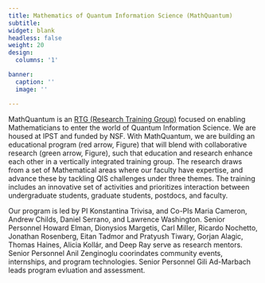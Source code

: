 ```yaml
---
title: Mathematics of Quantum Information Science (MathQuantum)
subtitle:
widget: blank
headless: false
weight: 20
design:
  columns: '1'

banner:
  caption: ''
  image: ''

---
```


MathQuantum is an [RTG (Research Training Group)](https://new.nsf.gov/funding/opportunities/research-training-groups-mathematical-sciences-rtg) focused on enabling Mathematicians to enter the world of Quantum Information Science. We are housed at IPST and funded by NSF. With MathQuantum, we are building an educational program (red arrow, Figure) that will blend with collaborative research (green arrow, Figure), such that education and research enhance each other in a vertically integrated training group. The research draws from a set of Mathematical areas where our faculty have expertise, and advance these by tackling QIS challenges under three themes. The training includes an innovative set of activities and prioritizes interaction between undergraduate students, graduate students, postdocs, and faculty.

Our program is led by PI Konstantina Trivisa, and Co-PIs Maria Cameron, Andrew Childs, Daniel Serrano, and Lawrence Washington. Senior Personnel Howard Elman, Dionysios Margetis, Carl Miller, Ricardo Nochetto, Jonathan Rosenberg, Eitan Tadmor and Pratyush Tiwary, Gorjan Alagic, Thomas Haines, Alicia Kollár, and Deep Ray serve as research mentors. Senior Personnel Anil Zenginoglu coorindates community events, internships, and program technologies. Senior Personnel Gili Ad-Marbach leads program evluation and assessment.
